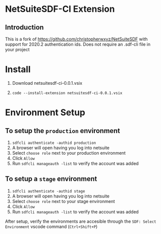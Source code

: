 # NetSuiteSDF-CI Extension

## Introduction

This is a fork of https://github.com/christopherwxyz/NetSuiteSDF with support for 2020.2 authentication ids. Does not require an .sdf-cli file in your project

# Install

1. Download netsuitesdf-ci-0.0.1.vsix

2. `code --install-extension netsuitesdf-ci-0.0.1.vsix`

# Environment Setup

## To setup the `production` environment

1. `sdfcli authenticate -authid production`
2. A browser will open having you log into netsuite
3. Select `choose role` next to your production environment
4. Click `Allow`
5. Run `sdfcli manageauth -list` to verify the account was added

## To setup a `stage` environment

1. `sdfcli authenticate -authid stage`
2. A browser will open having you log into netsuite
3. Select `choose role` next to your stage environment
4. Click `Allow`
5. Run `sdfcli manageauth -list` to verify the account was added

After setup, verify the environments are accesible through the `SDF: Select Environment` vscode command (`Ctrl+Shift+P`)
